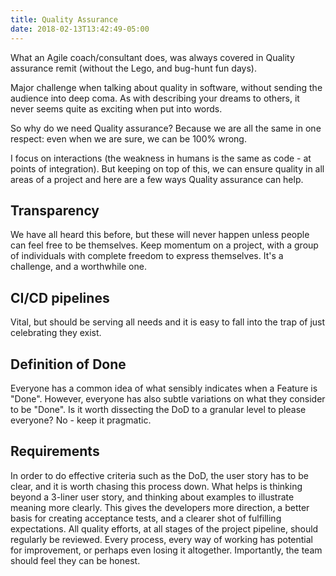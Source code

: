 ```yaml
---
title: Quality Assurance
date: 2018-02-13T13:42:49-05:00
---
```


What an Agile coach/consultant does, was always covered in Quality assurance remit (without the Lego, and bug-hunt fun days).

Major challenge when talking about quality in software, without sending the audience into deep coma. As with describing your dreams to others, it never seems quite as exciting when put into words. 

So why do we need Quality assurance? Because we are all the same in one respect: even when we are sure, we can be 100% wrong. 

I focus on interactions (the weakness in humans is the same as code - at points of integration). But keeping on top of this, we can ensure quality in all areas of a project and here are a few ways Quality assurance can help. 

## Transparency

We have all heard this before, but these will never happen unless people can feel free to be themselves. Keep momentum on a project, with a group of individuals with complete freedom to express themselves. It's a challenge, and a worthwhile one.

## CI/CD pipelines

Vital, but should be serving all needs and it is easy to fall into the trap of just celebrating they exist.

## Definition of Done

Everyone has a common idea of what sensibly indicates when a Feature is "Done". However, everyone has also subtle variations on what they consider to be "Done". Is it worth dissecting the DoD to a granular level to please everyone? No - keep it pragmatic.

## Requirements

In order to do effective criteria such as the DoD, the user story has to be clear, and it is worth chasing this process down. What helps is thinking beyond a 3-liner user story, and thinking about examples to illustrate meaning more clearly. This gives the developers more direction, a better basis for creating acceptance tests, and a clearer shot of fulfilling expectations.
All quality efforts, at all stages of the project pipeline, should regularly be reviewed. Every process, every way of working has potential for improvement, or perhaps even losing it altogether. Importantly, the team should feel they can be honest.
